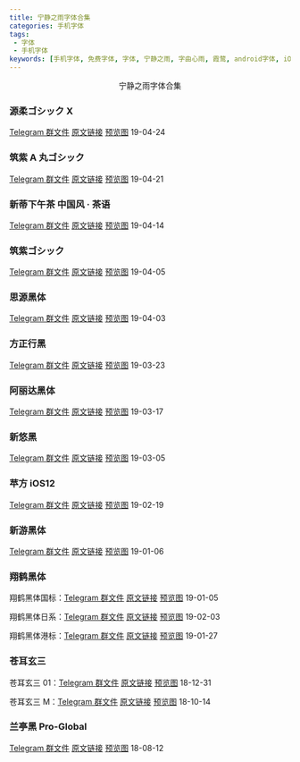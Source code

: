 ```yaml
---
title: 宁静之雨字体合集
categories: 手机字体
tags:
 - 字体
 - 手机字体
keywords: [手机字体, 免费字体, 字体, 宁静之雨, 字由心雨, 霞鹜, android字体, iOS字体, 苹果字体]
---
```


<center>宁静之雨字体合集</center>

<!-- more -->

<!--
###

[Telegram 群文件]()&nbsp;[原文链接]()&nbsp;[预览图](/style)
-->

### 源柔ゴシック X

[Telegram 群文件](https://t.me/fontclub/1636)&nbsp;[原文链接](https://mp.weixin.qq.com/s/rHImn6Zr6VsjnhCcnQKdNw)&nbsp;[预览图](https://blog-1253491707.piccd.myqcloud.com/imgs/20190426220916.jpg/style) 19-04-24

### 筑紫 A 丸ゴシック

[Telegram 群文件](https://t.me/fontclub/1643)&nbsp;[原文链接](https://mp.weixin.qq.com/s/0vPkuNVHlEI4znR69jyRNA)&nbsp;[预览图](https://blog-1253491707.piccd.myqcloud.com/imgs/20190426221107.jpg/style) 19-04-21

### 新蒂下午茶 中国风 · 茶语

[Telegram 群文件](https://t.me/fontclub/1631)&nbsp;[原文链接](https://mp.weixin.qq.com/s/7biOQdH9ZBklkhV1vzzGTA)&nbsp;[预览图](https://blog-1253491707.piccd.myqcloud.com/imgs/20190409203256.jpg/style) 19-04-14

### 筑紫ゴシック

[Telegram 群文件](https://t.me/fontclub/1526)&nbsp;[原文链接](https://mp.weixin.qq.com/s/gstDT6Iv-WAakjLj_MRGzw)&nbsp;[预览图](https://blog-1253491707.piccd.myqcloud.com/imgs/20190405191551.jpg/style) 19-04-05

### 思源黑体

[Telegram 群文件](https://t.me/fontclub/1522)&nbsp;[原文链接](https://mp.weixin.qq.com/s/sEmB8vbCFww6SDBDvcxIGQ)&nbsp;[预览图](https://blog-1253491707.piccd.myqcloud.com/imgs/20190405184255.jpg/style) 19-04-03

### 方正行黑

[Telegram 群文件](https://t.me/fontclub/1434)&nbsp;[原文链接](https://mp.weixin.qq.com/s/Gr-aUC7hJ4EZNbaZLSyeYA)&nbsp;[预览图](https://blog-1253491707.piccd.myqcloud.com/imgs/20190324221051.jpg/style) 19-03-23

### 阿丽达黑体

[Telegram 群文件](https://t.me/fontclub/1284)&nbsp;[原文链接](https://mp.weixin.qq.com/s/J5iFOIznX3R0vCEGDpUihg)&nbsp;[预览图](https://blog-1253491707.piccd.myqcloud.com/imgs/20190324220455.jpg/style) 19-03-17

### 新悠黑

[Telegram 群文件](https://t.me/fontclub/1199)&nbsp;[原文链接](https://mp.weixin.qq.com/s/nc9tSpGbEUggmDctHOP0nQ)&nbsp;[预览图](https://blog-1253491707.piccd.myqcloud.com/imgs/20190324215438.jpg/style) 19-03-05

### 苹方 iOS12

[Telegram 群文件](https://t.me/fontclub/986)&nbsp;[原文链接](https://mp.weixin.qq.com/s/cOIANwpV4-liAow4CUip8A)&nbsp;[预览图](https://blog-1253491707.piccd.myqcloud.com/imgs/20190324214243.jpg/style) 19-02-19

### 新游黑体

[Telegram 群文件](https://t.me/fontclub/1060)&nbsp;[原文链接](https://mp.weixin.qq.com/s/lUt82VPd_MSi4skyKzGiXQ)&nbsp;[预览图](https://blog-1253491707.piccd.myqcloud.com/imgs/20190324214654.jpg/style) 19-01-06

### 翔鹤黑体

翔鹤黑体国标：[Telegram 群文件](https://t.me/fontclub/716)&nbsp;[原文链接](https://mp.weixin.qq.com/s/g1nisIoBPYi8YFqKeHglng)&nbsp;[预览图](https://blog-1253491707.piccd.myqcloud.com/imgs/20190323211954.jpg/style) 19-01-05

翔鹤黑体日系：[Telegram 群文件](https://t.me/fontclub/820)&nbsp;[原文链接](https://mp.weixin.qq.com/s/okD5sz9DZCBUBYhY_wHlBQ)&nbsp;[预览图](https://blog-1253491707.piccd.myqcloud.com/imgs/20190323213340.jpg/style) 19-02-03

翔鹤黑体港标：[Telegram 群文件](https://t.me/fontclub/825)&nbsp;[原文链接](https://mp.weixin.qq.com/s/Drdgk3gxlto9CdJMA9CuIw)&nbsp;[预览图](https://blog-1253491707.piccd.myqcloud.com/imgs/20190323213858.jpg/style) 19-01-27

### 苍耳玄三

苍耳玄三 01：[Telegram 群文件](https://t.me/fontclub/913)&nbsp;[原文链接](https://mp.weixin.qq.com/s/9CfHgNaDNld9wM9IJbzroA)&nbsp;[预览图](https://blog-1253491707.piccd.myqcloud.com/imgs/20190324213316.jpg/style) 18-12-31

苍耳玄三 M：[Telegram 群文件](https://t.me/fontclub/918)&nbsp;[原文链接](https://mp.weixin.qq.com/s/AHcMg1EdKeKmV6qMtCgRWA)&nbsp;[预览图](https://blog-1253491707.piccd.myqcloud.com/imgs/20190324213736.jpg/style) 18-10-14

### 兰亭黑 Pro-Global

[Telegram 群文件](https://t.me/fontclub/1072)&nbsp;[原文链接](https://mp.weixin.qq.com/s/vDQPV9sdHGAzKlRUm2Jhxw)&nbsp;[预览图](https://blog-1253491707.piccd.myqcloud.com/imgs/20190324215059.jpg/style) 18-08-12
